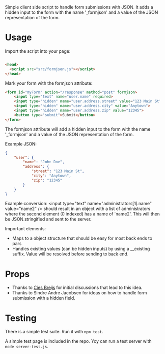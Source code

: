 Simple client side script to handle form submissions with JSON. It adds a hidden input to the form with the name
'_formjson' and a value of the JSON representation of the form.

# Usage

Import the script into your page:

```html

<head>
  <script src="src/formjson.js"></script>
</head>
```

Mark your form with the formjson attribute:
```html
<form id="myForm" action="/response" method="post" formjson>
    <input type="text" name="user.name" required>
    <input type="hidden" name="user.address.street" value="123 Main St">
    <input type="hidden" name="user.address.city" value="Anytown">
    <input type="hidden" name="user.address.zip" value="12345">
    <button type="submit">Submit</button>
</form>
```

The formjson attribute will add a hidden input to the form with the name '_formjson' and a value of the JSON representation of the form.

Example JSON:
```json
{
    "user": {
        "name": "John Doe",
        "address": {
            "street": "123 Main St",
            "city": "Anytown",
            "zip": "12345"
        }
    }
}
```

Example conversion:
&lt;input type="text" name="administrators[1].name" value="name2" /&gt; should result in an object with a list
of administrators where the second element (0 indexed) has a name of 'name2'. This will then be JSON.stringified and
sent to the server.

Important elements:

- Maps to a object structure that should be easy for most back ends to pars
- Handles existing values (can be hidden inputs) by using a __existing suffix. Value will be resolved before sending to
  back end.

# Props
- Thanks to [Cies Breijs](https://github.com/cies) for initial discussions that lead to this idea.
- Thanks to Sindre Andre Jacobsen for ideas on how to handle form submission with a hidden field.

# Testing
There is a simple test suite. Run it with ```npm test```.

A simple test page is included in the repo. Yoy can run a test server with ```node server-test.js```.